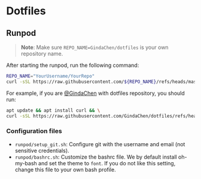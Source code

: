 # Dotfiles

## Runpod

> **Note**: Make sure `REPO_NAME=GindaChen/dotfiles` is your own repository name.


After starting the runpod, run the following command:
```bash
REPO_NAME="YourUsername/YourRepo" 
curl -sSL https://raw.githubusercontent.com/${REPO_NAME}/refs/heads/master/setup-runpod.sh | bash -s ${REPO_NAME} 
```

For example, if you are [@GindaChen](https://github.com/GindaChen) with dotfiles repository, you should run:
```bash
apt update && apt install curl && \
curl -sSL https://raw.githubusercontent.com/GindaChen/dotfiles/refs/heads/master/setup-runpod.sh | bash -s "GindaChen/dotfiles" 
```

### Configuration files
- `runpod/setup_git.sh`: Configure git with the username and email (not sensitive credentials).
- `runpod/bashrc.sh`: Customize the bashrc file. We by default install oh-my-bash and set the theme to `font`. If you do not like this setting, change this file to your own bash profile. 
